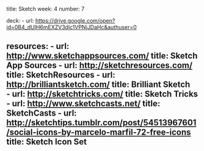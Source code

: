 title: Sketch 
week: 4
number: 7

deck: 
    - url: https://drive.google.com/open?id=0B4_dUIH6mEXZV3djc1VPNjJDaHc&authuser=0
    
resources:
    -
      url: http://www.sketchappsources.com/
      title: Sketch App Sources 
    -
      url: http://sketchresources.com/
      title: SketchResources
    -
      url: http://brilliantsketch.com/
      title: Brilliant Sketch      
    -
      url: http://sketchtricks.com/
      title: Sketch Tricks
    -
      url: http://www.sketchcasts.net/
      title: SketchCasts
    -
      url: http://sketchtips.tumblr.com/post/54513967601/social-icons-by-marcelo-marfil-72-free-icons
      title: Sketch Icon Set       
---




